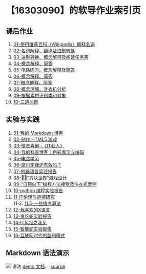 # 【16303090】的软导作业索引页

## 课后作业

1. [01-使用维基百科（Wikipedia）解释名词](hw01)
2. [02-名词解释、翻译及进制转换](hw02)
3. [03-进制转换、概念解释及阅读任务等](hw03)
4. [04-概念解释、简答](hw04)
5. [05-电路练习、概念解释及简答](hw05)
6. [06-概念解释、简答](hw06)
7. [07-概念解释、简答](hw07)
8. [08-概念理解、洗衣机分析](hw08)
9. [09-根据素材识别类和对象](hw09)
10. [10-三道习题](hw10)


## 实验与实践

1. [01-我的 Markdown 博客](lab01)
2. [02-制作 HTML5 游戏](lab02)
3. [03-情景喜剧 -《IT狂人》](lab03)
4. [04-我的科普博客：色彩表示与编码](lab04)
5. [05-电路学习](lab05)
6. [06-摩尔定律还有效吗？](lab06)
7. [07-机器语言实验报告](lab07)
8. [08-“方块世界”游戏设计](lab08)
9. [09-“自顶向下”编程方法接受及洗衣机案例](lab09)
10. [10-python 编程实验报告](lab10)
11. [11-IT伦理与道德研究](lab11)<br>
11-2. [11.5-一些排序算法](lab11-2)
12. [12-我喜欢的X语言](lab12)
13. [13-贪吃蛇实验报告](lab13)
14. [14-IT风投之我见](lab14)
15. [15-智能蛇实验报告](lab15)
16. [16-互联网时代的盈利模式](lab16)


## Markdown 语法演示

![](images/exclamation.png) 语法 [demo 文档](demo)， [source](https://github.com/sysu-swi/homework/blob/gh-pages/demo.md)

